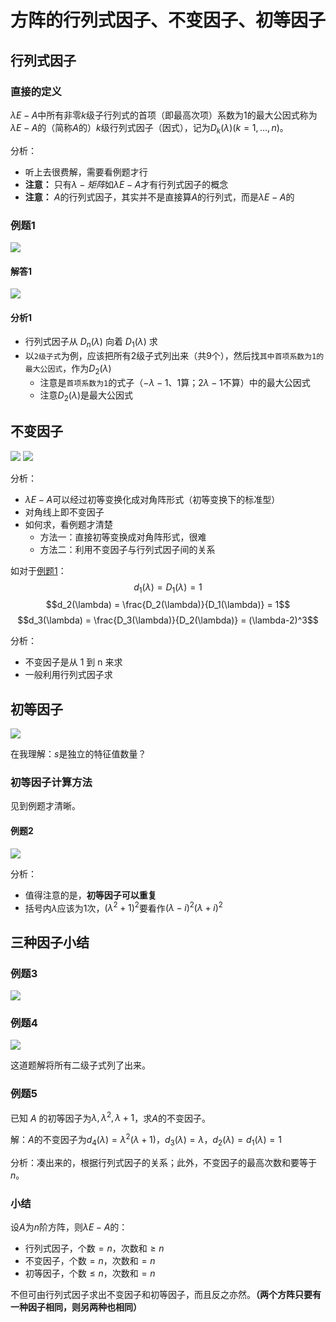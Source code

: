 # 方阵的行列式因子、不变因子、初等因子
## 行列式因子
### 直接的定义
$\lambda E - A$中所有非零$k$级子行列式的首项（即最高次项）系数为1的最大公因式称为$\lambda E - A$的（简称$A$的）$k$级行列式因子（因式），记为$D_k (\lambda)(k=1,...,n)$。

分析：
- 听上去很费解，需要看例题才行
- **注意：** 只有$\lambda-矩阵$如$\lambda E - A$才有行列式因子的概念
- **注意：** $A$的行列式因子，其实并不是直接算$A$的行列式，而是$\lambda E - A$的

### 例题1
![](../images/010118.png)

#### 解答1
![](../images/010119.png)

#### 分析1
- 行列式因子从 $D_n(\lambda)$ 向着 $D_1(\lambda)$ 求
- 以`2级子式`为例，应该把所有2级子式列出来（共9个），然后找`其中首项系数为1的最大公因式`，作为$D_2(\lambda)$
  - 注意是`首项系数为1`的式子（$-\lambda - 1$、$1$算；$2\lambda - 1$不算）中的最大公因式
  - 注意$D_2(\lambda)$是最大公因式

## 不变因子
![](../images/010120.png)
![](../images/010121.png)

分析：
- $\lambda E - A$可以经过初等变换化成对角阵形式（初等变换下的标准型）
- 对角线上即不变因子
- 如何求，看例题才清楚
  - 方法一：直接初等变换成对角阵形式，很难
  - 方法二：利用不变因子与行列式因子间的关系

如对于[例题1](#例题1)：
$$d_1(\lambda) = D_1(\lambda) = 1$$
$$d_2(\lambda) = \frac{D_2(\lambda)}{D_1(\lambda)} = 1$$
$$d_3(\lambda) = \frac{D_3(\lambda)}{D_2(\lambda)} = (\lambda-2)^3$$

分析：
- 不变因子是从 1 到 n 来求
- 一般利用行列式因子求

## 初等因子
![](../images/010122.png)

在我理解：$s$是独立的特征值数量？

### 初等因子计算方法
见到例题才清晰。

#### 例题2
![](../images/010123.png)

分析：
- 值得注意的是，**初等因子可以重复**
- 括号内$\lambda$应该为1次，$(\lambda^2 + 1)^2$要看作$(\lambda - i)^2(\lambda + i)^2$

## 三种因子小结
### 例题3
![](../images/010124.png)

### 例题4
![](../images/010125.png)

这道题解将所有二级子式列了出来。

### 例题5
已知 $A$ 的初等因子为$\lambda,\lambda^2,\lambda+1$，求$A$的不变因子。

解：$A$的不变因子为$d_4(\lambda)=\lambda^2 (\lambda + 1)$，$d_3(\lambda)=\lambda$，$d_2(\lambda)=d_1(\lambda)=1$

分析：凑出来的，根据行列式因子的关系；此外，不变因子的最高次数和要等于$n$。

### 小结
设$A$为$n$阶方阵，则$\lambda E - A$的：
- 行列式因子，个数$=n$，次数和$\ge n$
- 不变因子，个数$=n$，次数和$= n$
- 初等因子，个数$\le n$，次数和$= n$

不但可由行列式因子求出不变因子和初等因子，而且反之亦然。**（两个方阵只要有一种因子相同，则另两种也相同）**
